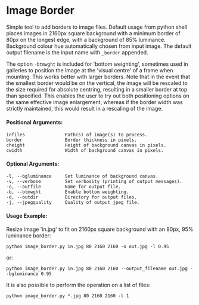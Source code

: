 # Image Border
Simple tool to add borders to image files. Default usage from python shell places images in 2160px square background with a minimum border of 80px on the longest edge, with a background of 85% luminance. Background colour hue automatically chosen from input image. The default output filename is the input name with `_border` appended.

The option `-btmwght` is included for 'bottom weighting', sometimes used in galleries to position the image at the 'visual centre' of a frame when mounting. This works better with larger borders. Note that in the event that the smallest border would be on the vertical, the image will be rescaled to the size required for absolute centring, resulting in a smaller border at top than specified. This enables the user to try out both positioning options on the same effective image enlargement, whereas if the border width was strictly maintained, this would result in a rescaling of the image.

#### Positional Arguments:
  ```
  infiles               Path(s) of image(s) to process.
  border                Border thickness in pixels.
  cheight               Height of background canvas in pixels.
  cwidth                Width of background canvas in pixels.
  ```

#### Optional Arguments:
  ```
  -l, --bgluminance     Set luminance of background canvas.
  -v, --verbose         Set verbosity (printing of output messages).
  -o, --outfile         Name for output file.
  -b, --btmwght         Enable bottom weighting.
  -d, --outdir          Directory for output files.
  -j, --jpegquality     Quality of output jpeg file.
  ```

#### Usage Example:
Resize image 'in.jpg' to fit on 2160px square background with an 80px, 95% luminance border:

  `python image_border.py in.jpg 80 2160 2160 -o out.jpg -l 0.95`

  or:
  
  `python image_border.py in.jpg 80 2160 2160 --output_filename out.jpg --bgluminance 0.95`

It is also possible to perform the operation on a list of files:

  `python image_border.py *.jpg 80 2160 2160 -l 1`

